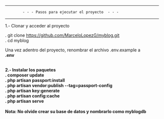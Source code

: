 -----------------------------------------------------------------------
            - - - Pasos para ejecutar el proyecto  - - - 
-----------------------------------------------------------------------
1.- Clonar y acceder al proyecto

. git clone https://github.com/MarceloLopezG/myblog.git
 <br/>
. cd myblog
<br/>

Una vez adentro del proyecto, renombrar el archivo .env.example a  <br/>  <span><b> .env<b/><span/>
<br/>
<br/>

2.- Instalar los paquetes
<br/>
. composer update
<br/>
. php artisan passport:install
<br/>
. php artisan vendor:publish --tag=passport-config
<br/>
. php artisan key:generate
<br/>
. php artisan config:cache
<br/>
. php artisan serve
<br/>
<br/>
Nota: No olvide crear su base de datos y nombrarlo como myblogdb

